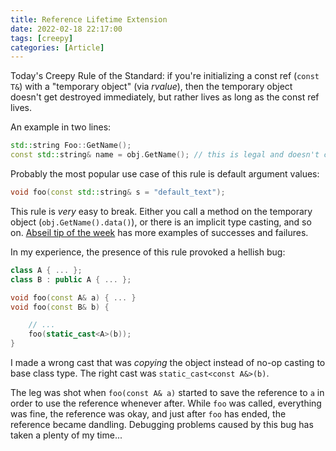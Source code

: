```yaml
---
title: Reference Lifetime Extension
date: 2022-02-18 22:17:00
tags: [creepy]
categories: [Article]
---
```


Today's Creepy Rule of the Standard: if you're initializing a const ref (`const T&`) with a "temporary object"
(via *rvalue*), then the temporary object doesn't get destroyed immediately, but rather lives as long
as the const ref lives.

An example in two lines:
```c++
std::string Foo::GetName();
const std::string& name = obj.GetName(); // this is legal and doesn't crash!
```

Probably the most popular use case of this rule is default argument values:
```c++
void foo(const std::string& s = "default_text");
```

This rule is *very* easy to break. Either you call a method on the temporary object (`obj.GetName().data()`),
or there is an implicit type casting, and so on.
[Abseil tip of the week](https://abseil.io/tips/107) has more examples of successes and failures.

In my experience, the presence of this rule provoked a hellish bug:
```c++
class A { ... };
class B : public A { ... };

void foo(const A& a) { ... }
void foo(const B& b) {

    // ...
    foo(static_cast<A>(b));
}
```

I made a wrong cast that was *copying* the object instead of no-op casting to base class type. The right cast
was `static_cast<const A&>(b)`.

The leg was shot when `foo(const A& a)` started to save the reference to `a` in order to use the reference whenever after.
While `foo` was called, everything was fine, the reference was okay, and just after `foo` has ended, the reference became
dandling. Debugging problems caused by this bug has taken a plenty of my time...
